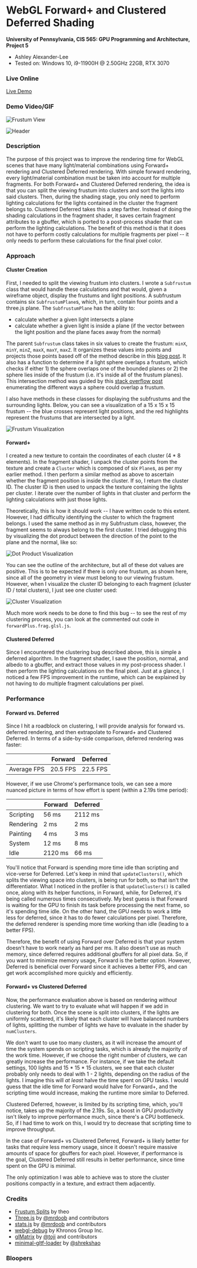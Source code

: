 WebGL Forward+ and Clustered Deferred Shading
======================

**University of Pennsylvania, CIS 565: GPU Programming and Architecture, Project 5**

* Ashley Alexander-Lee
* Tested on: Windows 10, i9-11900H @ 2.50GHz 22GB, RTX 3070 

### Live Online

[Live Demo](https://asalexan.github.io/Project5-WebGL-Forward-Plus-and-Clustered-Deferred/)

### Demo Video/GIF

![Frustum View](img/frustum_vis2.gif)

![Header](img/header2.gif)

### Description
The purpose of this project was to improve the rendering time for WebGL scenes that have many light/material combinations using Forward+ rendering and Clustered Deferred rendering. With simple forward rendering, every light/material combination must be taken into account for multiple fragments. For both Forward+ and Clustered Deferred rendering, the idea is that you can split the viewing frustum into clusters and sort the lights into said clusters. Then, during the shading stage, you only need to perform lighting calculations for the lights contained in the cluster the fragment belongs to. Clustered Deferred takes this a step farther. Instead of doing the shading calculations in the fragment shader, it saves certain fragment attributes to a gbuffer, which is ported to a post-process shader that can perform the lighting calculations. The benefit of this method is that it does not have to perform costly calculations for multiple fragments per pixel -- it only needs to perform these calculations for the final pixel color. 

### Approach

#### Cluster Creation
First, I needed to split the viewing frustum into clusters. I wrote a `Subfrustum` class that would handle these calculations and that would, given a wireframe object, display the frustums and light positions. A subfrustum contains six `SubfrustumPlane`s, which, in turn, contain four points and a three.js plane. The `SubfrustumPlane` has the ability to:

* calculate whether a given light intersects a plane
* calculate whether a given light is inside a plane (if the vector between the light position and the plane faces away from the normal)

The parent `Subfrustum` class takes in six values to create the frustum: `minX`, `minY`, `minZ`, `maxX`, `maxY`, `maxZ`. It organizes these values into points and projects those points based off of the method describe in this [blog post](https://dev.theomader.com/frustum-splits/). It also has a function to determine if a light sphere overlaps a frustum, which checks if either 1) the sphere overlaps one of the bounded planes or 2) the sphere lies inside of the frustum (i.e. it's inside all of the frustum planes). This intersection method was guided by this [stack overflow post](https://stackoverflow.com/questions/37512308/choice-of-sphere-frustum-overlap-test) enumerating the different ways a sphere could overlap a frustum. 

I also have methods in these classes for displaying the subfrustums and the surrounding lights. Below, you can see a visualization of a 15 x 15 x 15 frustum -- the blue crosses represent light positions, and the red highlights represent the frustums that are intersected by a light. 

![Frustum Visualization](img/frustum_vis1.gif)

#### Forward+
I created a new texture to contain the coordinates of each cluster (4 * 8 elements). In the fragment shader, I unpack the cluster points from the texture and create a `Cluster` which is composed of six `Plane`s, as per my earlier method. I then perform a similar method as above to ascertain whether the fragment position is inside the cluster. If so, I return the cluster ID. The cluster ID is then used to unpack the texture containing the lights per cluster. I iterate over the number of lights in that cluster and perform the lighting calculations with just those lights. 

Theoretically, this is how it should work -- I have written code to this extent. However, I had difficulty identifying the cluster to which the fragment belongs. I used the same method as in my Subfrustum class, however, the fragment seems to always belong to the first cluster. I tried debugging this by visualizing the dot product between the direction of the point to the plane and the normal, like so:

![Dot Product Visualization](img/process2.png)

You can see the outline of the architecture, but all of these dot values are positive. This is to be expected if there is only one frustum, as shown here, since all of the geometry in view must belong to our viewing frustum. However, when I visualize the cluster ID belonging to each fragment (cluster ID / total clusters), I just see one cluster used:

![Cluster Visualization](img/process3.png)

Much more work needs to be done to find this bug -- to see the rest of my clustering process, you can look at the commented out code in `forwardPlus.frag.glsl.js`.

#### Clustered Deferred
Since I encountered the clustering bug described above, this is simple a deferred algorithm. In the fragment shader, I save the position, normal, and albedo to a gbuffer, and extract those values in my post-process shader. I then perform the lighting calculations on the final pixel. Just at a glance, I noticed a few FPS improvement in the runtime, which can be explained by not having to do multiple fragment calculations per pixel.

### Performance

#### Forward vs. Deferred
Since I hit a roadblock on clustering, I will provide analysis for forward vs. deferred rendering, and then extrapolate to Forward+ and Clustered Deferred. In terms of a side-by-side comparison, deferred rendering was faster:

|    | Forward | Deferred | 
| -- | ------- | -------- |
| Average FPS | 20.5 FPS | 22.5 FPS |

However, if we use Chrome's performance tools, we can see a more nuanced picture in terms of how effort is spent (within a 2.19s time period):

|   | Forward | Deferred |
| - | ------- | -------- |
| Scripting | 56 ms | 2112 ms |
| Rendering | 2 ms | 2 ms |
| Painting | 4 ms | 3 ms |
| System | 12 ms | 8 ms |
| Idle | 2120 ms | 66 ms |

You'll notice that Forward is spending more time idle than scripting and vice-verse for Deferred. Let's keep in mind that `updateClusters()`, which splits the viewing space into clusters, is being run for both, so that isn't the differentiator. What I noticed in the profiler is that `updateClusters()` is called once, along with its helper functions, in Forward, while, for Deferred, it's being called numerous times consecutively. My best guess is that Forward is waiting for the GPU to finish its task before processing the next frame, so it's spending time idle. On the other hand, the GPU needs to work a little less for deferred, since it has to do fewer calculations per pixel. Therefore, the deferred renderer is spending more time working than idle (leading to a better FPS). 

Therefore, the benefit of using Forward over Deferred is that your system doesn't have to work nearly as hard per ms. It also doesn't use as much memory, since deferred requires additional gbuffers for all pixel data. So, if you want to minimize memory usage, Forward is the better option. However, Deferred is beneficial over Forward since it achieves a better FPS, and can get work accomplished more quickly and efficiently. 

#### Forward+ vs Clustered Deferred
Now, the performance evaluation above is based on rendering *without* clustering. We want to try to evaluate what will happen if we add in clustering for both. Once the scene is split into clusters, if the lights are uniformly scattered, it's likely that each cluster will have balanced numbers of lights, splitting the number of lights we have to evaluate in the shader by `numClusters`. 

We don't want to use too many clusters, as it will increase the amount of time the system spends on scripting tasks, which is already the majority of the work time. However, if we choose the right number of clusters, we can greatly increase the performance. For instance, if we take the default settings, 100 lights and 15 * 15 * 15 clusters, we see that each cluster probably only needs to deal with 1 - 2 lights, depending on the radius of the lights. I imagine this will *at least* halve the time spent on GPU tasks. I would guess that the idle time for Forward would halve for Forward+, and the scripting time would increase, making the runtime more similar to Deferred. 

Clustered Deferred, however, is limited by its scripting time, which, you'll notice, takes up the majority of the 2.19s. So, a boost in GPU productivity isn't likely to improve performance much, since there's a CPU bottleneck. So, if I had time to work on this, I would try to decrease that scripting time to improve throughput. 

In the case of Forward+ vs Clustered Deferred, Forward+ is likely better for tasks that require less memory usage, since it doesn't require massive amounts of space for gbuffers for each pixel. However, if performance is the goal, Clustered Deferred still results in better performance, since time spent on the GPU is minimal. 

The only optimization I was able to achieve was to store the cluster positions compactly in a texture, and extract them adjacently. 

### Credits
* [Frustum Splits](https://dev.theomader.com/frustum-splits/) by theo
* [Three.js](https://github.com/mrdoob/three.js) by [@mrdoob](https://github.com/mrdoob) and contributors
* [stats.js](https://github.com/mrdoob/stats.js) by [@mrdoob](https://github.com/mrdoob) and contributors
* [webgl-debug](https://github.com/KhronosGroup/WebGLDeveloperTools) by Khronos Group Inc.
* [glMatrix](https://github.com/toji/gl-matrix) by [@toji](https://github.com/toji) and contributors
* [minimal-gltf-loader](https://github.com/shrekshao/minimal-gltf-loader) by [@shrekshao](https://github.com/shrekshao)

### Bloopers
